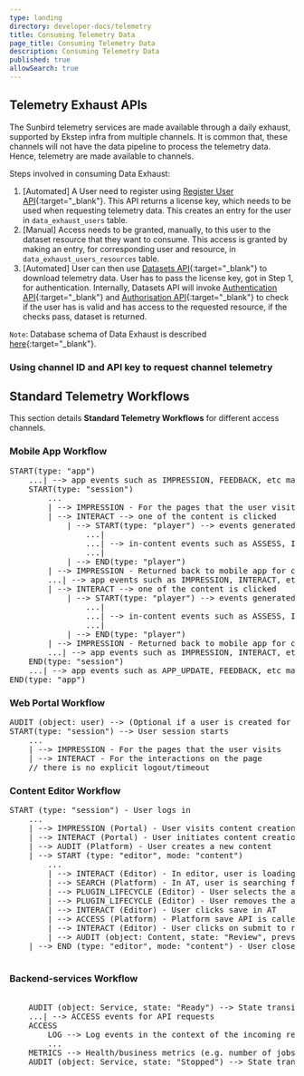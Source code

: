 ```yaml
---
type: landing
directory: developer-docs/telemetry
title: Consuming Telemetry Data
page_title: Consuming Telemetry Data
description: Consuming Telemetry Data
published: true
allowSearch: true
---
```


## Telemetry Exhaust APIs

The Sunbird telemetry services are made available through a daily exhaust, supported by Ekstep infra from multiple channels. It is common that, these channels will not have the data pipeline to process the telemetry data. Hence, telemetry are made available to channels.

Steps involved in consuming Data Exhaust:

1. [Automated] A User need to register using [Register User API](https://github.com/ekstep/Common-Design/wiki/Data-Exhaust-API-Specification#data-exhaust-register-user-api){:target="_blank"}. This API returns a license key, which needs to be used when requesting telemetry data. This creates an entry for the user in ```data_exhaust_users``` table. 
2. [Manual] Access needs to be granted, manually, to this user to the dataset resource that they want to consume. This access is granted by making an entry, for corresponding user and resource, in ```data_exhaust_users_resources``` table.
3. [Automated] User can then use [Datasets API](https://github.com/ekstep/Common-Design/wiki/Data-Exhaust-API-Specification#data-exhaust-dataset-api){:target="_blank"} to download telemetry data. User has to pass the license key, got in Step 1, for authentication. Internally, Datasets API will invoke [Authentication API](https://github.com/ekstep/Common-Design/wiki/Data-Exhaust-API-Specification#data-exhaust-authenticate-api){:target="_blank"} and [Authorisation API](https://github.com/ekstep/Common-Design/wiki/Data-Exhaust-API-Specification#data-exhaust-authorize-api){:target="_blank"} to check if the user has is valid and has access to the requested resource, if the checks pass, dataset is returned.

```Note```: Database schema of Data Exhaust is described [here](https://github.com/ekstep/Common-Design/wiki/TDD-DataSets#database-schema-changes){:target="_blank"}.

### Using channel ID and API key to request channel telemetry

## Standard Telemetry Workflows

This section details **Standard Telemetry Workflows** for different access channels.

### Mobile App Workflow

<pre>
START(type: "app")
    ...| --> app events such as IMPRESSION, FEEDBACK, etc may happen
    START(type: "session")
        ...
        | --> IMPRESSION - For the pages that the user visits
        | --> INTERACT --> one of the content is clicked
            | --> START(type: "player") --> events generated by specific content
                ...|
                ...| --> in-content events such as ASSESS, INTERACT, IMPRESSION, LEVEL_SET etc.
                ...|
            | --> END(type: "player")
        | --> IMPRESSION - Returned back to mobile app for content player
        ...| --> app events such as IMPRESSION, INTERACT, etc. may happen
        | --> INTERACT --> one of the content is clicked
            | --> START(type: "player") --> events generated by specific content
                ...|
                ...| --> in-content events such as ASSESS, INTERACT, IMPRESSION, LEVEL_SET etc.
                ...|
            | --> END(type: "player")
        | --> IMPRESSION - Returned back to mobile app for content player
        ...| --> app events such as IMPRESSION, INTERACT, etc. may happen
    END(type: "session")
    ...| --> app events such as APP_UPDATE, FEEDBACK, etc may happen
END(type: "app")
</pre>

### Web Portal Workflow

<pre>
AUDIT (object: user) --> (Optional if a user is created for the first time)
START(type: "session") --> User session starts
    ...
    | --> IMPRESSION - For the pages that the user visits
    | --> INTERACT - For the interactions on the page
    // there is no explicit logout/timeout
</pre>

### Content Editor Workflow

<pre>
START (type: "session") - User logs in
    ...
    | --> IMPRESSION (Portal) - User visits content creation page (cdata session)
    | --> INTERACT (Portal) - User initiates content creation
    | --> AUDIT (Platform) - User creates a new content
    | --> START (type: "editor", mode: "content")
        ...
        | --> INTERACT (Editor) - In editor, user is loading the asset browser
        | --> SEARCH (Platform) - In AT, user is searching for assets (cdata session, search result id)
        | --> PLUGIN_LIFECYCLE (Editor) - User selects the asset for content (which search result was used)
        | --> PLUGIN_LIFECYCLE (Editor) - User removes the asset from content
        | --> INTERACT (Editor) - User clicks save in AT
        | --> ACCESS (Platform) - Platform save API is called
        | --> INTERACT (Editor) - User clicks on submit to review
        | --> AUDIT (object: Content, state: "Review", prevstate: "Draft") - Platform sends the content to review state
    | --> END (type: "editor", mode: "content") - User closes the editor and goes back to portal
    </pre>
    
### Backend-services Workflow

<pre> 
    AUDIT (object: Service, state: "Ready") --> State transition to READY
    ...| --> ACCESS events for API requests
    ACCESS
        LOG --> Log events in the context of the incoming request (by request correlation ID)
        ...
    METRICS --> Health/business metrics (e.g. number of jobs executed)
    AUDIT (object: Service, state: "Stopped") --> State transition to STOPPED
    </pre>
